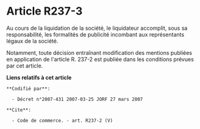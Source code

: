 # Article R237-3

Au cours de la liquidation de la société, le liquidateur accomplit, sous sa responsabilité, les formalités de publicité
incombant aux représentants légaux de la société.

Notamment, toute décision entraînant modification des mentions publiées en application de l'article R. 237-2 est publiée dans
les conditions prévues par cet article.

**Liens relatifs à cet article**

	**Codifié par**:

	  - Décret n°2007-431 2007-03-25 JORF 27 mars 2007

	**Cite**:

	  - Code de commerce. - art. R237-2 (V)
